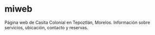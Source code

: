 # miweb
Página web de Casita Colonial en Tepoztlán, Morelos. Información sobre servicios, ubicación, contacto y reservas.
